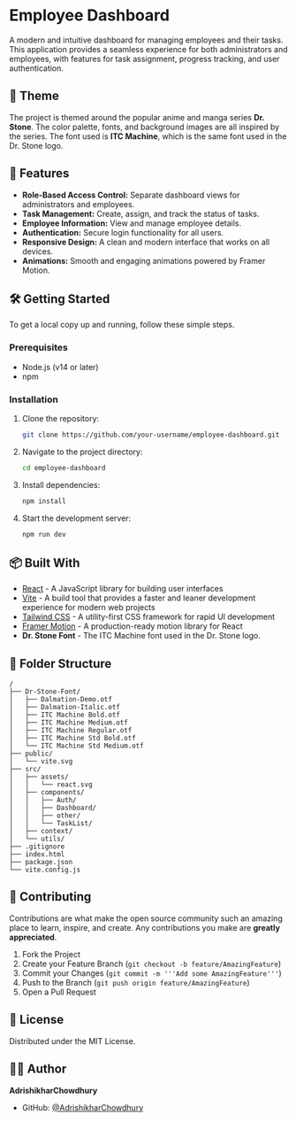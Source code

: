 # Employee Dashboard

A modern and intuitive dashboard for managing employees and their tasks. This application provides a seamless experience for both administrators and employees, with features for task assignment, progress tracking, and user authentication.

## 🎨 Theme

The project is themed around the popular anime and manga series **Dr. Stone**. The color palette, fonts, and background images are all inspired by the series. The font used is **ITC Machine**, which is the same font used in the Dr. Stone logo.

## 🚀 Features

*   **Role-Based Access Control:** Separate dashboard views for administrators and employees.
*   **Task Management:** Create, assign, and track the status of tasks.
*   **Employee Information:** View and manage employee details.
*   **Authentication:** Secure login functionality for all users.
*   **Responsive Design:** A clean and modern interface that works on all devices.
*   **Animations:** Smooth and engaging animations powered by Framer Motion.

## 🛠️ Getting Started

To get a local copy up and running, follow these simple steps.

### Prerequisites

*   Node.js (v14 or later)
*   npm

### Installation

1.  Clone the repository:
    ```bash
    git clone https://github.com/your-username/employee-dashboard.git
    ```
2.  Navigate to the project directory:
    ```bash
    cd employee-dashboard
    ```
3.  Install dependencies:
    ```bash
    npm install
    ```
4.  Start the development server:
    ```bash
    npm run dev
    ```

## 📦 Built With

*   [React](https://reactjs.org/) - A JavaScript library for building user interfaces
*   [Vite](https://vitejs.dev/) - A build tool that provides a faster and leaner development experience for modern web projects
*   [Tailwind CSS](https://tailwindcss.com/) - A utility-first CSS framework for rapid UI development
*   [Framer Motion](https://www.framer.com/motion/) - A production-ready motion library for React
*   **Dr. Stone Font** - The ITC Machine font used in the Dr. Stone logo.

## 📂 Folder Structure

```
/
├── Dr-Stone-Font/
│   ├── Dalmation-Demo.otf
│   ├── Dalmation-Italic.otf
│   ├── ITC Machine Bold.otf
│   ├── ITC Machine Medium.otf
│   ├── ITC Machine Regular.otf
│   ├── ITC Machine Std Bold.otf
│   └── ITC Machine Std Medium.otf
├── public/
│   └── vite.svg
├── src/
│   ├── assets/
│   │   └── react.svg
│   ├── components/
│   │   ├── Auth/
│   │   ├── Dashboard/
│   │   ├── other/
│   │   └── TaskList/
│   ├── context/
│   └── utils/
├── .gitignore
├── index.html
├── package.json
└── vite.config.js
```

## 🤝 Contributing

Contributions are what make the open source community such an amazing place to learn, inspire, and create. Any contributions you make are **greatly appreciated**.

1.  Fork the Project
2.  Create your Feature Branch (`git checkout -b feature/AmazingFeature`)
3.  Commit your Changes (`git commit -m '''Add some AmazingFeature'''`)
4.  Push to the Branch (`git push origin feature/AmazingFeature`)
5.  Open a Pull Request

## 📄 License

Distributed under the MIT License.

## 👨‍💻 Author

**AdrishikharChowdhury**

*   GitHub: [@AdrishikharChowdhury](https://github.com/AdrishikharChowdhury)